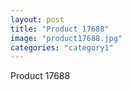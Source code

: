 ```yaml
---
layout: post
title: "Product 17688"
image: "product17688.jpg"
categories: "category1"
---
```

Product 17688
